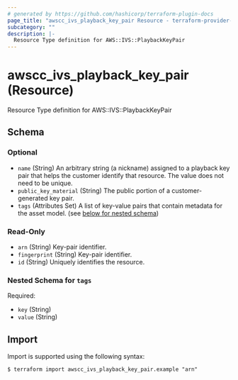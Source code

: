 ```yaml
---
# generated by https://github.com/hashicorp/terraform-plugin-docs
page_title: "awscc_ivs_playback_key_pair Resource - terraform-provider-awscc"
subcategory: ""
description: |-
  Resource Type definition for AWS::IVS::PlaybackKeyPair
---
```


# awscc_ivs_playback_key_pair (Resource)

Resource Type definition for AWS::IVS::PlaybackKeyPair



<!-- schema generated by tfplugindocs -->
## Schema

### Optional

- `name` (String) An arbitrary string (a nickname) assigned to a playback key pair that helps the customer identify that resource. The value does not need to be unique.
- `public_key_material` (String) The public portion of a customer-generated key pair.
- `tags` (Attributes Set) A list of key-value pairs that contain metadata for the asset model. (see [below for nested schema](#nestedatt--tags))

### Read-Only

- `arn` (String) Key-pair identifier.
- `fingerprint` (String) Key-pair identifier.
- `id` (String) Uniquely identifies the resource.

<a id="nestedatt--tags"></a>
### Nested Schema for `tags`

Required:

- `key` (String)
- `value` (String)

## Import

Import is supported using the following syntax:

```shell
$ terraform import awscc_ivs_playback_key_pair.example "arn"
```
